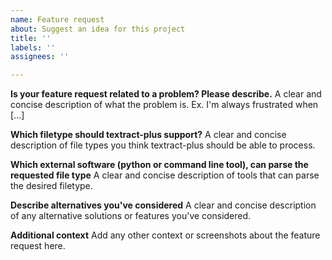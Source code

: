 ```yaml
---
name: Feature request
about: Suggest an idea for this project
title: ''
labels: ''
assignees: ''

---
```


**Is your feature request related to a problem? Please describe.**
A clear and concise description of what the problem is. Ex. I'm always frustrated when [...]

**Which filetype should textract-plus support?**
A clear and concise description of file types you think textract-plus should be able to process.

**Which external software (python or command line tool), can parse the requested file type**
A clear and concise description of tools that can parse the desired filetype.

**Describe alternatives you've considered**
A clear and concise description of any alternative solutions or features you've considered.

**Additional context**
Add any other context or screenshots about the feature request here.
